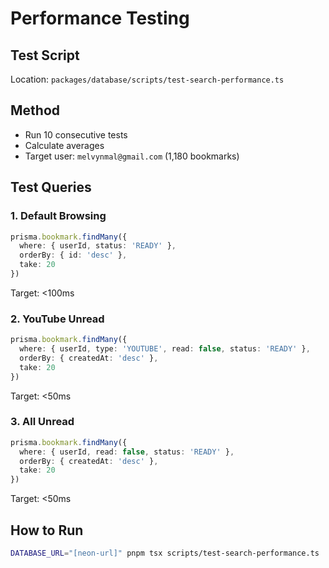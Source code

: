 # Performance Testing

## Test Script
Location: `packages/database/scripts/test-search-performance.ts`

## Method
- Run 10 consecutive tests
- Calculate averages
- Target user: `melvynmal@gmail.com` (1,180 bookmarks)

## Test Queries

### 1. Default Browsing
```typescript
prisma.bookmark.findMany({
  where: { userId, status: 'READY' },
  orderBy: { id: 'desc' },
  take: 20
})
```
Target: <100ms

### 2. YouTube Unread
```typescript
prisma.bookmark.findMany({
  where: { userId, type: 'YOUTUBE', read: false, status: 'READY' },
  orderBy: { createdAt: 'desc' },
  take: 20
})
```
Target: <50ms

### 3. All Unread
```typescript
prisma.bookmark.findMany({
  where: { userId, read: false, status: 'READY' },
  orderBy: { createdAt: 'desc' },
  take: 20
})
```
Target: <50ms

## How to Run
```bash
DATABASE_URL="[neon-url]" pnpm tsx scripts/test-search-performance.ts
```